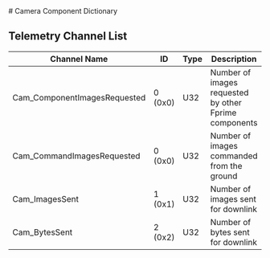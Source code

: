 <title>Camera Component Dictionary</title>
# Camera Component Dictionary


## Telemetry Channel List

|Channel Name|ID|Type|Description|
|---|---|---|---|
|Cam_ComponentImagesRequested|0 (0x0)|U32|Number of images requested by other Fprime components|
|Cam_CommandImagesRequested|0 (0x0)|U32|Number of images commanded from the ground|
|Cam_ImagesSent|1 (0x1)|U32|Number of images sent for downlink|
|Cam_BytesSent|2 (0x2)|U32|Number of bytes sent for downlink|


